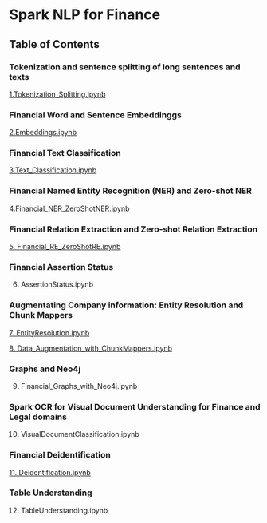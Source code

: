 # Spark NLP for Finance

## Table of Contents

### Tokenization and sentence splitting of long sentences and texts
[1.Tokenization_Splitting.ipynb](https://github.com/JohnSnowLabs/spark-nlp-workshop/blob/master/tutorials/Certification_Trainings/Finance/1.Tokenization_Splitting.ipynb)

### Financial Word and Sentence Embeddinggs
[2.Embeddings.ipynb](https://github.com/JohnSnowLabs/spark-nlp-workshop/blob/master/tutorials/Certification_Trainings/Finance/2.Embeddings.ipynb)

### Financial Text Classification
[3.Text_Classification.ipynb](https://github.com/JohnSnowLabs/spark-nlp-workshop/blob/master/tutorials/Certification_Trainings/Finance/3.Text_Classification.ipynb)

### Financial Named Entity Recognition (NER) and Zero-shot NER
[4.Financial_NER_ZeroShotNER.ipynb](https://github.com/JohnSnowLabs/spark-nlp-workshop/blob/master/tutorials/Certification_Trainings/Finance/4.Financial_NER_ZeroShotNER.ipynb)

### Financial Relation Extraction and Zero-shot Relation Extraction
[5. Financial_RE_ZeroShotRE.ipynb](https://github.com/JohnSnowLabs/spark-nlp-workshop/blob/master/tutorials/Certification_Trainings/Finance/5.Financial_RE_ZeroShotRE.ipynb)

### Financial Assertion Status
6. AssertionStatus.ipynb

### Augmentating Company information: Entity Resolution and Chunk Mappers
[7. EntityResolution.ipynb](https://github.com/JohnSnowLabs/spark-nlp-workshop/blob/master/tutorials/Certification_Trainings/Finance/7.EntityResolution.ipynb)

[8. Data_Augmentation_with_ChunkMappers.ipynb](https://github.com/JohnSnowLabs/spark-nlp-workshop/blob/master/tutorials/Certification_Trainings/Finance/8.Data_Augmentation_with_ChunkMappers.ipynb)

### Graphs and Neo4j
9. Financial_Graphs_with_Neo4j.ipynb

### Spark OCR for Visual Document Understanding for Finance and Legal domains
10. VisualDocumentClassification.ipynb

### Financial Deidentification
[11. Deidentification.ipynb](https://github.com/JohnSnowLabs/spark-nlp-workshop/blob/master/tutorials/Certification_Trainings/Finance/11.Deidentification.ipynb)

### Table Understanding
12. TableUnderstanding.ipynb
